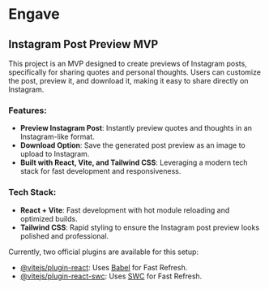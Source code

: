 # Engave

## Instagram Post Preview MVP

This project is an MVP designed to create previews of Instagram posts, specifically for sharing quotes and personal thoughts. Users can customize the post, preview it, and download it, making it easy to share directly on Instagram.

### Features:
- **Preview Instagram Post**: Instantly preview quotes and thoughts in an Instagram-like format.
- **Download Option**: Save the generated post preview as an image to upload to Instagram.
- **Built with React, Vite, and Tailwind CSS**: Leveraging a modern tech stack for fast development and responsiveness.

### Tech Stack:
- **React + Vite**: Fast development with hot module reloading and optimized builds.
- **Tailwind CSS**: Rapid styling to ensure the Instagram post preview looks polished and professional.

Currently, two official plugins are available for this setup:
- [@vitejs/plugin-react](https://github.com/vitejs/vite-plugin-react/blob/main/packages/plugin-react/README.md): Uses [Babel](https://babeljs.io/) for Fast Refresh.
- [@vitejs/plugin-react-swc](https://github.com/vitejs/vite-plugin-react-swc): Uses [SWC](https://swc.rs/) for Fast Refresh.
